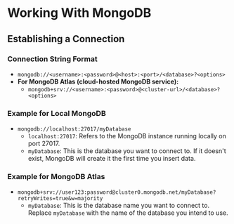 # Working With MongoDB

## Establishing a Connection

### Connection String Format
- `mongodb://<username>:<password>@<host>:<port>/<database>?<options>`
- **For MongoDB Atlas (cloud-hosted MongoDB service):**
  - `mongodb+srv://<username>:<password>@<cluster-url>/<database>?<options>`

### Example for Local MongoDB
- `mongodb://localhost:27017/myDatabase`
  - `localhost:27017`: Refers to the MongoDB instance running locally on port 27017.
  - `myDatabase`: This is the database you want to connect to. If it doesn't exist, MongoDB will create it the first time you insert data.

### Example for MongoDB Atlas
- `mongodb+srv://user123:password@cluster0.mongodb.net/myDatabase?retryWrites=true&w=majority`
  - `myDatabase`: This is the database name you want to connect to. Replace `myDatabase` with the name of the database you intend to use.

